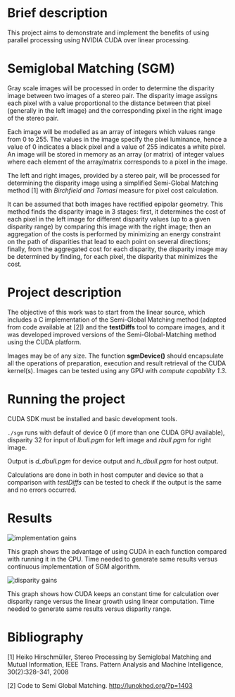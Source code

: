 # Brief description

This project aims to demonstrate and implement the benefits of using parallel processing using NVIDIA CUDA over linear processing.

# Semiglobal Matching (SGM)
Gray scale images will be processed in order to determine the disparity image between two images of a stereo pair. The disparity image assigns each pixel with a value proportional to the distance between that pixel (generally in the left image) and the corresponding pixel in the right image of the stereo pair.

Each image will be modelled as an array of integers which values range from 0 to 255. The values in the image specify the pixel luminance, hence a value of 0 indicates a black pixel and a value of 255 indicates a white pixel. An image will be stored in memory as an array (or matrix) of integer values where each element of the array/matrix corresponds to a pixel in the image.

The left and right images, provided by a stereo pair, will be processed for determining the disparity image using a simplified Semi-Global Matching method [1] with *Birchfield and Tomasi* measure for pixel cost calculation.

It can be assumed that both images have rectified epipolar geometry. This method finds the disparity image in 3 stages: first, it determines the cost of each pixel in the left image for different disparity values (up to a given disparity range) by comparing this image with the right image; then an aggregation of the costs is performed by minimizing an energy constraint on the path of disparities that lead to each point on several directions; finally, from the aggregated cost for each disparity, the disparity image may be determined by finding, for each pixel, the disparity that minimizes the cost.
# Project description
The objective of this work was to start from the linear source, which includes a C implementation of the Semi-Global Matching method (adapted from code available at [2]) and the **testDiffs** tool to compare images, and it was developed improved versions of the Semi-Global-Matching method using the CUDA platform.

Images may be of any size. The function **sgmDevice()** should encapsulate all the operations of preparation, execution and result retrieval of the CUDA kernel(s). Images can be tested using any GPU with *compute capability 1.3*. 
# Running the project
CUDA SDK must be installed and basic development tools.

`./sgm` runs with default of device 0 (if more than one CUDA GPU available), disparity 32 for input of *lbull.pgm* for left image and *rbull.pgm* for right image.

Output is *d_dbull.pgm* for device output and *h_dbull.pgm* for host output.

Calculations are done in both in host computer and device so that a comparison with *testDiffs* can be tested to check if the output is the same and no errors occurred.

# Results

![implementation gains](https://github.com/luminoso/sgm_cuda/raw/master/results_over_implementations.jpg)

This graph shows the advantage of using CUDA in each function compared with running it in the CPU. Time needed to generate same results versus continuous implementation of SGM algorithm.

![disparity gains](https://github.com/luminoso/sgm_cuda/blob/master/results_disp_range.jpg)

This graph shows how CUDA keeps an constant time for calculation over disparity range versus the linear growth using linear computation. Time needed to generate same results versus disparity range.

# Bibliography
[1] Heiko Hirschmüller, Stereo Processing by Semiglobal Matching and Mutual Information, IEEE Trans. Pattern Analysis and Machine Intelligence, 30(2):328–341, 2008

[2] Code to Semi Global Matching. http://lunokhod.org/?p=1403
